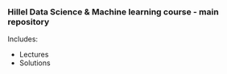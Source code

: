 ### Hillel Data Science & Machine learning course - main repository
Includes:
- Lectures
- Solutions
